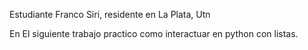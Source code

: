 Estudiante Franco Siri, residente en La Plata, Utn

En El siguiente trabajo practico como interactuar en python con listas. 